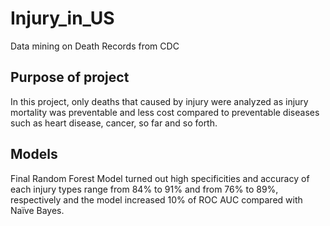 # Injury_in_US
Data mining on Death Records from CDC

## Purpose of project
In this project, only deaths that caused by injury were analyzed as injury mortality was preventable and less cost compared to preventable diseases such as heart disease, cancer, so far and so forth.

## Models
Final Random Forest Model turned out high specificities and accuracy of each injury types range from 84% to 91% and from 76% to 89%, respectively and the model increased 10% of ROC AUC compared with Naïve Bayes. 
